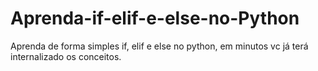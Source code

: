 # Aprenda-if-elif-e-else-no-Python
Aprenda de forma simples if, elif e else no python, em minutos vc já terá internalizado os conceitos.
